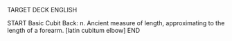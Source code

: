 TARGET DECK
ENGLISH

START
Basic
Cubit
Back: n. Ancient measure of length, approximating to the length of a forearm. [latin cubitum elbow]
END
